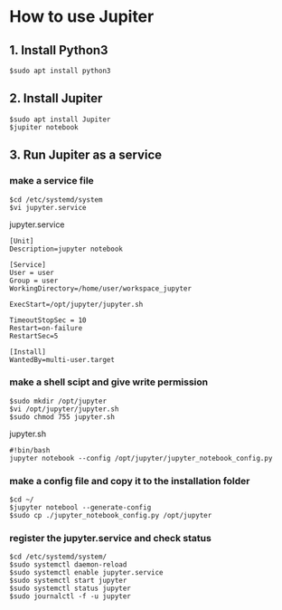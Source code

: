 # How to use Jupiter

## 1. Install Python3
```
$sudo apt install python3
```

## 2. Install Jupiter
```
$sudo apt install Jupiter
$jupiter notebook
```

## 3. Run Jupiter as a service
### make a service file
```
$cd /etc/systemd/system
$vi jupyter.service
```
jupyter.service
```
[Unit]
Description=jupyter notebook

[Service]
User = user
Group = user
WorkingDirectory=/home/user/workspace_jupyter

ExecStart=/opt/jupyter/jupyter.sh

TimeoutStopSec = 10
Restart=on-failure
RestartSec=5

[Install]
WantedBy=multi-user.target
```
### make a shell scipt and give write permission
```
$sudo mkdir /opt/jupyter
$vi /opt/jupyter/jupyter.sh
$sudo chmod 755 jupyter.sh
```
jupyter.sh
```
#!bin/bash
jupyter notebook --config /opt/jupyter/jupyter_notebook_config.py
```
### make a config file and copy it to the installation folder
```
$cd ~/
$jupyter notebool --generate-config
$sudo cp ./jupyter_notebook_config.py /opt/jupyter
```
### register the jupyter.service and check status
```
$cd /etc/systemd/system/
$sudo systemctl daemon-reload
$sudo systemctl enable jupyter.service
$sudo systemctl start jupyter
$sudo systemctl status jupyter
$sudo journalctl -f -u jupyter
```
